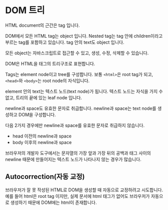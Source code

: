 # DOM 트리

HTML document의 근간은 tag 입니다.

DOM에서 모든 HTML tag는 object 입니다. Nested tag는 tag 안에 children이라고 부르는 tag를 포함하고 있습니다. tag 안의 text도 object 입니다.

모든 object는 자바스크립트로 접근할 수 있고, 생성, 수정, 삭제할 수 있습니다.

DOM은 HTML을 태그의 트리구조로 표현합니다.

Tags는 element node이고 tree를 구성합니다. 보통 `<html>`은 root tag가 되고, `<head>`와 `<body>`는 root node의 자식입니다.

element 안의 text는 텍스트 노드(text node)가 됩니다. 텍스트 노드는 자식을 가지 수 없고, 트리의 끝에 있는 leaf node 입니다.

newline과 space도 유효한 문자로 취급합니다. newline과 space는 text node를 생성하고 DOM을 구성합니다.

다음 2가지 경우에만 newline과 space를 유효한 문자로 취급하지 않습니다.

- head 이전의 newline과 space
- body 이후의 newline과 space

브라우저의 개발자 도구에서는 문자열의 가장 앞과 가장 뒤의 공백과 태그 사이의 newline 때문에 만들어지는 텍스트 노드가 나타나지 않는 경우가 많습니다.

## Autocorrection(자동 교정)

브라우저가 잘 못 작성된 HTML로 DOM을 생성할 때 자동으로 교정하려고 시도합니다. 예를 들어 html은 root tag 이지만, 실제 문서에 html 태그가 없어도 브라우저가 자동으로 생성하기 때문에 DOM에는 html이 존재합니다.
